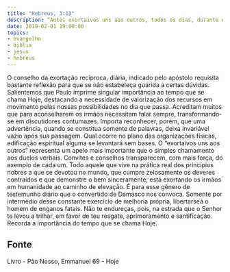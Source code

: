 ```yaml
---
title: "Hebreus, 3:13"
description: “Antes exortai­vos uns aos outros, todos os dias, durante o tempo que se chama Hoje; para que nenhum de vós se endureça pelo engano do pecado.” - Paulo
date: 2019-02-01 19:00:00
topics: 
- evangelho
- biblia
- jesus
- hebreus
---
```



O conselho da exortação recíproca, diária, indicado pelo apóstolo requisita
bastante reflexão para que se não estabeleça guarida a certas dúvidas.
Salientemos que Paulo imprime singular importância ao tempo que se
chama Hoje, destacando a necessidade de valorização dos recursos em movimento
pelas nossas possibilidades no dia que passa.
Acreditam muitos que para aconselharem os irmãos necessitam falar
sempre, transformando­se em discutidores contumazes.
Importa reconhecer, porém, que uma advertência, quando se constitua
somente de palavras, deixa invariável vazio após sua passagem.
Qual ocorre no plano das organizações físicas, edificação espiritual alguma
se levantará sem bases.
O “exortai­vos uns aos outros” representa um apelo mais importante que o
simples chamamento aos duelos verbais.
Convites e conselhos transparecem, com mais força, do exemplo de cada
um. Todo aquele que vive na prática real dos princípios nobres a que se devotou no
mundo, que cumpre zelosamente os deveres contraídos e que demonstre o bem
sinceramente, está exortando os irmãos em humanidade ao caminho de elevação. É
para esse gênero de testemunho diário que o convertido de Damasco nos convoca.
Somente por intermédio desse constante exercício de melhoria própria, libertar­se­á
o homem de enganos fatais.
Não te endureças, pois, na estrada que o Senhor te levou a trilhar, em favor
de teu resgate, aprimoramento e santificação. Recorda a importância do tempo que
se chama Hoje.




## Fonte
Livro - Pão Nosso, Emmanuel
69 - Hoje
